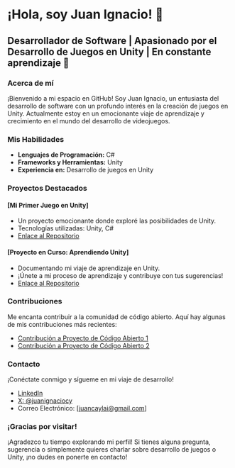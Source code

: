 # ¡Hola, soy Juan Ignacio! 👋

## Desarrollador de Software | Apasionado por el Desarrollo de Juegos en Unity | En constante aprendizaje 🚀

### Acerca de mí
¡Bienvenido a mi espacio en GitHub! Soy Juan Ignacio, un entusiasta del desarrollo de software con un profundo interés en la creación de juegos en Unity. Actualmente estoy en un emocionante viaje de aprendizaje y crecimiento en el mundo del desarrollo de videojuegos.

### Mis Habilidades
- **Lenguajes de Programación:** C#
- **Frameworks y Herramientas:** Unity
- **Experiencia en:** Desarrollo de juegos en Unity

### Proyectos Destacados
#### [Mi Primer Juego en Unity]
- Un proyecto emocionante donde exploré las posibilidades de Unity.
- Tecnologías utilizadas: Unity, C#
- [Enlace al Repositorio](#)

#### [Proyecto en Curso: Aprendiendo Unity]
- Documentando mi viaje de aprendizaje en Unity.
- ¡Únete a mi proceso de aprendizaje y contribuye con tus sugerencias!
- [Enlace al Repositorio](#)

### Contribuciones
Me encanta contribuir a la comunidad de código abierto. Aquí hay algunas de mis contribuciones más recientes:
- [Contribución a Proyecto de Código Abierto 1](#)
- [Contribución a Proyecto de Código Abierto 2](#)

### Contacto
¡Conéctate conmigo y sígueme en mi viaje de desarrollo!
- [LinkedIn](https://www.linkedin.com/in/juanignaciocy/)
- [X: @juanignaciocy](https://twitter.com/JuanIgnacioCay)
- Correo Electrónico: [juancaylai@gmail.com]

### ¡Gracias por visitar!
¡Agradezco tu tiempo explorando mi perfil! Si tienes alguna pregunta, sugerencia o simplemente quieres charlar sobre desarrollo de juegos o Unity, ¡no dudes en ponerte en contacto!

